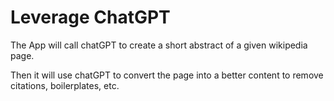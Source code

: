 # Leverage ChatGPT

The App will call chatGPT to create a short abstract of a given wikipedia page.

Then it will use chatGPT to convert the page into a better content to remove citations, boilerplates, etc.

